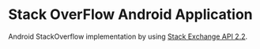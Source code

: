 # Stack OverFlow Android Application
Android StackOverflow implementation by using [Stack Exchange API 2.2](http://api.stackexchange.com/).
